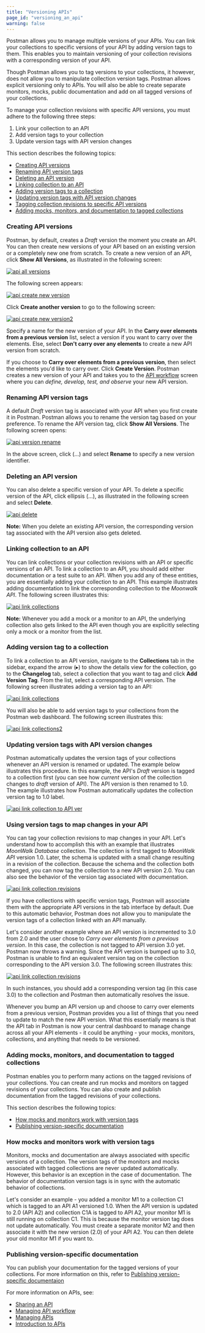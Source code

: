 ```yaml
---
title: "Versioning APIs"
page_id: "versioning_an_api"
warning: false
---
```


Postman allows you to manage multiple versions of your APIs. You can link your collections to specific versions of your API by adding version tags to them. This enables you to maintain versioning of your collection revisions with a corresponding version of your API. 

Though Postman allows you to tag versions to your collections, it however, does not allow you to manipulate collection version tags. Postman allows explicit versioning only to APIs. You will also be able to create separate monitors, mocks, public documentation and add on all tagged versions of your collections. 

To manage your collection revisions with specific API versions, you must adhere to the following three steps:

1. Link your collection to an API
2. Add version tags to your collection
3. Update version tags with API version changes 

This section describes the following topics:

* [Creating API versions](#creating-api-versions)
* [Renaming API version tags](#renaming-api-version-tags)
* [Deleting an API version](#deleting-an-api-version)
* [Linking collection to an API](#linking-collection-to-an-api)
* [Adding version tags to a collection](#adding-version-tags-to-a-collection)
* [Updating version tags with API version changes](#updating-version-tags-with-api-version-changes)
* [Tagging collection revisions to specific API versions](#tagging-collection-revisions-to-specific-API-versions)
* [Adding mocks, monitors, and documentation to tagged collections](#adding-mocks,-monitors,-and-documentation-to-tagged-collections)

### Creating API versions

Postman, by default, creates a *Draft* version the moment you create an API. You can then create new versions of your API based on an existing version or a completely new one from scratch. To create a new version of an API, click **Show All Versions**, as illustrated in the following screen:

[![api all versions](https://s3.amazonaws.com/postman-static-getpostman-com/postman-docs/API-Create1-Showallversions1.png)](https://s3.amazonaws.com/postman-static-getpostman-com/postman-docs/API-Create1-Showallversions1.png)

The following screen appears:

[![api create new version](https://s3.amazonaws.com/postman-static-getpostman-com/postman-docs/API-Create1-NewVersion1.png)](https://s3.amazonaws.com/postman-static-getpostman-com/postman-docs/API-Create1-NewVersion1.png)

Click **Create another version** to go to the following screen:

[![api create new version2](https://s3.amazonaws.com/postman-static-getpostman-com/postman-docs/API-Create1-NewVersion2.png)](https://s3.amazonaws.com/postman-static-getpostman-com/postman-docs/API-Create1-NewVersion2.png)

Specify a name for the new version of your API. In the **Carry over elements from a previous version** list, select a version if you want to carry over the elements. Else, select **Don't carry over any elements** to create a new API version from scratch. 

If you choose to **Carry over elements from a previous version**, then select the elements you'd like to carry over. Click **Create Version**. Postman creates a new version of your API and takes you to the [API workflow]((/docs/v6/postman/working_with_apis/managing-api-workflow)) screen where you can *define, develop, test, and observe* your new API version. 

### Renaming API version tags

A default *Draft* version tag is associated with your API when you first create it in Postman. Postman allows you to rename the version tag based on your preference. To rename the API version tag, click **Show All Versions**. The following screen opens:

[![api version rename](https://s3.amazonaws.com/postman-static-getpostman-com/postman-docs/API-Version-Rename1.png)](https://s3.amazonaws.com/postman-static-getpostman-com/postman-docs/API-Version-Rename1.png)

In the above screen, click (...) and select **Rename** to specify a new version identifier. 

### Deleting an API version

You can also delete a specific version of your API. To delete a specific version of the API, click ellipsis (...), as illustrated in the following screen and select **Delete**. 

[![api delete](https://s3.amazonaws.com/postman-static-getpostman-com/postman-docs/API-Delete-Version1.png)](https://s3.amazonaws.com/postman-static-getpostman-com/postman-docs/API-Delete-Version1.png)

**Note:** When you delete an existing API version, the corresponding version tag associated with the API version also gets deleted. 

### Linking collection to an API

You can link collections or your collection revisions with an API or specific versions of an API. To link a collection to an API, you should add either documentation or a test suite to an API. When you add any of these entities, you are essentially adding your collection to an API. This example illustrates adding documentation to link the corresponding collection to the *Moonwalk API*. The following screen illustrates this:

[![api link collections](https://s3.amazonaws.com/postman-static-getpostman-com/postman-docs/API-LinkCollections3.gif)](https://s3.amazonaws.com/postman-static-getpostman-com/postman-docs/API-Link-Collections3.gif)

**Note:** Whenever you add a mock or a monitor to an API, the underlying collection also gets linked to the API even though you are explicitly selecting only a mock or a monitor from the list.  

### Adding version tag to a collection

To link a collection to an API version, navigate to the **Collections** tab in the sidebar, expand the arrow (&#9656;) to show the details view for the collection, go to the **Changelog** tab, select a collection that you want to tag and click **Add Version Tag**. From the list, select a corresponding API version. The following screen illustrates adding a version tag to an API:

[![api link collections](https://s3.amazonaws.com/postman-static-getpostman-com/postman-docs/API-Add-Version-to-Collection.gif)](https://s3.amazonaws.com/postman-static-getpostman-com/postman-docs/API-Link-Collections1.gif)

You will also be able to add version tags to your collections from the Postman web dashboard. The following screen illustrates this:

[![api link collections2](https://s3.amazonaws.com/postman-static-getpostman-com/postman-docs/API-Add-Version-to-Collection2.png)](https://s3.amazonaws.com/postman-static-getpostman-com/postman-docs/API-Link-Collections2.png)


### Updating version tags with API version changes

Postman automatically updates the version tags of your collections whenever an API version is renamed or updated. The example below illustrates this procedure. In this example, the API's *Draft* version is tagged to a collection first (you can see how *current* version of the collection changes to *draft* version of API). The API version is then renamed to 1.0. The example illustrates how Postman automatically updates the collection version tag to 1.0 label.

[![api link collection to API ver](https://s3.amazonaws.com/postman-static-getpostman-com/postman-docs/API-Link-Collection-to-APIVersion1.gif)](https://s3.amazonaws.com/postman-static-getpostman-com/postman-docs/API-Link-Collection-to-APIVersion1.gif)


### Using version tags to map changes in your API 

 You can tag your collection revisions to map changes in your API. Let's understand how to accomplish this with an example that illustrates *MoonWalk Database* collection. The collection is first tagged to *MoonWalk API* version 1.0. Later, the schema is updated with a small change resulting in a revision of the collection. Because the schema and the collection both changed, you can now tag the collection to a new API version 2.0. You can also see the behavior of the version tag associated with documentation. 

[![api link collection revisions](https://s3.amazonaws.com/postman-static-getpostman-com/postman-docs/API-Collection-Revs-to-APIVersion1.gif)](https://s3.amazonaws.com/postman-static-getpostman-com/postman-docs/API-Link-Collection-to-APIVersion1.gif)

If you have collections with specific version tags, Postman will associate them with the appropriate API versions in the tab interface by default. Due to this automatic behavior, Postman does not allow you to manipulate the version tags of a collection linked with an API manually. 

Let's consider another example where an API version is incremented to 3.0 from 2.0 and the user chose to *Carry over elements from a previous version*. In this case, the collection is not tagged to API version 3.0 yet. Postman now throws a warning. Since the API version is bumped up to 3.0, Postman is unable to find an equivalent version tag on the collection corresponding to the API version 3.0. The following screen illustrates this:

[![api link collection revisions](https://s3.amazonaws.com/postman-static-getpostman-com/postman-docs/API-Version-Mismatch1.gif)](https://s3.amazonaws.com/postman-static-getpostman-com/postman-docs/API-Version-Mismatch1.gif)

In such instances, you should add a corresponding version tag (in this case 3.0) to the collection and Postman then automatically resolves the issue.

Whenever you bump an API version up and choose to carry over elements from a previous version, Postman provides you a list of things that you need to update to match the new API version. What this essentially means is that the API tab in Postman is now your central dashboard to manage change across all your API elements - it could be anything -  your mocks, monitors, collections, and anything that needs to be versioned. 

### Adding mocks, monitors, and documentation to tagged collections

Postman enables you to perform many actions on the tagged revisions of your collections. You can create and run mocks and monitors on tagged revisions of your collections. You can also create and publish documentation from the tagged revisions of your collections. 

This section describes the following topics:

* [How mocks and monitors work with version tags](#how-mocks-and-monitors-work-with-version-tags)
* [Publishing version-specific documentation](#publishing-version-specific-documentation)

### How mocks and monitors work with version tags

Monitors, mocks and documentation are always associated with specific versions of a collection. The version tags of the monitors and mocks associated with tagged collections are never updated automatically. However, this behavior is an exception in the case of documentation. The behavior of documentation version tags is in sync with the automatic behavior of collections.

Let's consider an example - you added a monitor M1 to a collection C1 which is tagged to an API A1 versioned 1.0. When the API version is updated to 2.0 (API A2) and collection C1A is tagged to API A2, your monitor M1 is still running on collection C1. This is because the monitor version tag does not update automatically. You must create a separate monitor M2 and then associate it with the new version (2.0) of your API A2. You can then delete your old monitor M1 if you want to. 

### Publishing version-specific documentation

You can publish your documentation for the tagged versions of your collections. 
For more information on this, refer to [Publishing version-specific documentaion](/docs/v6/postman/api_documentation/publishing_public_docs)

For more information on APIs, see:

* [Sharing an API](/docs/v6/postman/working_with_apis/sharing_apis)
* [Managing API workflow](/docs/v6/postman/working_with_apis/managing-api-workflow)
* [Managing APIs](/docs/v6/postman/working_with_apis/managing-apis)
* [Introduction to APIs](/docs/v6/postman/working_with_apis/introduction-to-apis)





